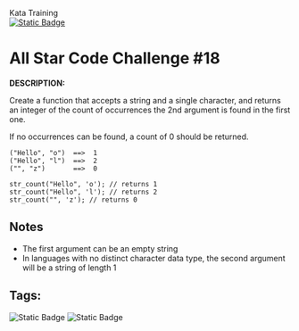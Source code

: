 Kata Training <br>
[![Static Badge](https://img.shields.io/badge/8kyu%20-%20black?style=flat&logo=codewars&labelColor=B1361E&color=black)](Javascript/8kyu)

# All Star Code Challenge #18

**DESCRIPTION:**

Create a function that accepts a string and a single character, and returns an integer of the count of occurrences the 2nd argument is found in the first one.

If no occurrences can be found, a count of 0 should be returned.

```
("Hello", "o")  ==>  1
("Hello", "l")  ==>  2
("", "z")       ==>  0
```
```
str_count("Hello", 'o'); // returns 1
str_count("Hello", 'l'); // returns 2
str_count("", 'z'); // returns 0
```

## Notes
- The first argument can be an empty string
- In languages with no distinct character data type, the second argument will be a string of length 1


## Tags:

![Static Badge](https://img.shields.io/badge/fundamentals%20-%20purple?style=plastic) ![Static Badge](https://img.shields.io/badge/strings%20-%20purple?style=plastic)

